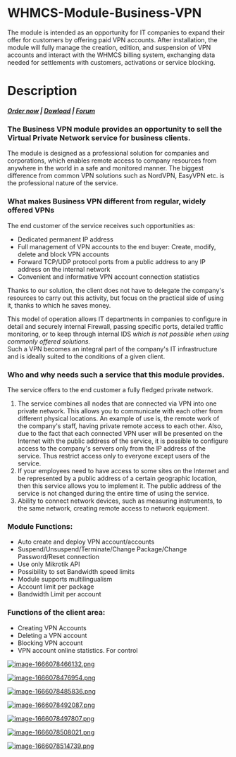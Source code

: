 # WHMCS-Module-Business-VPN
The module is intended as an opportunity for IT companies to expand their offer for customers by offering paid VPN accounts. After installation, the module will fully manage the creation, edition, and suspension of VPN accounts and interact with the WHMCS billing system, exchanging data needed for settlements with customers, activations or service blocking.
# Description

#####  [Order now](https://puqcloud.com/index.php?rp=/store/whmcs-module-business-vpn) | [Dowload](http://download.puqcloud.com/WHMCS/servers/PUQ_WHMCS-Business-VPN/) | [Forum](https://panel.puqcloud.com/link.php?id=39)

### The Business VPN module provides an opportunity to sell the Virtual Private Network service for business clients.

The module is designed as a professional solution for companies and corporations, which enables remote access to company resources from anywhere in the world in a safe and monitored manner. The biggest difference from common VPN solutions such as NordVPN, EasyVPN etc. is the professional nature of the service.

###  

### What makes Business VPN different from regular, widely offered VPNs

The end customer of the service receives such opportunities as:

- Dedicated permanent IP address
- Full management of VPN accounts to the end buyer: Create, modify, delete and block VPN accounts
- Forward TCP/UDP protocol ports from a public address to any IP address on the internal network
- Convenient and informative VPN account connection statistics

Thanks to our solution, the client does not have to delegate the company's resources to carry out this activity, but focus on the practical side of using it, thanks to which he saves money.

This model of operation allows IT departments in companies to configure in detail and securely internal Firewall, passing specific ports, detailed traffic monitoring, or to keep through internal IDS *which is not possible when using commonly offered solutions.*  
Such a VPN becomes an integral part of the company's IT infrastructure and is ideally suited to the conditions of a given client.

### Who and why needs such a service that this module provides.

The service offers to the end customer a fully fledged private network.

1. The service combines all nodes that are connected via VPN into one private network. This allows you to communicate with each other from different physical locations. An example of use is, the remote work of the company's staff, having private remote access to each other. Also, due to the fact that each connected VPN user will be presented on the Internet with the public address of the service, it is possible to configure access to the company's servers only from the IP address of the service. Thus restrict access only to everyone except users of the service.
2. If your employees need to have access to some sites on the Internet and be represented by a public address of a certain geographic location, then this service allows you to implement it. The public address of the service is not changed during the entire time of using the service.
3. Ability to connect network devices, such as measuring instruments, to the same network, creating remote access to network equipment.

### Module Functions:

- Auto create and deploy VPN account/accounts
- Suspend/Unsuspend/Terminate/Change Package/Change Password/Reset connection
- Use only Mikrotik API
- Possibility to set Bandwidth speed limits
- Module supports multilingualism
- Account limit per package
- Bandwidth Limit per account

### Functions of the client area:

- Creating VPN Accounts
- Deleting a VPN account
- Blocking VPN account
- VPN account online statistics. For control

[![image-1666078466132.png](https://doc.puq.info/uploads/images/gallery/2022-10/scaled-1680-/image-1666078466132.png)](https://doc.puq.info/uploads/images/gallery/2022-10/image-1666078466132.png)

[![image-1666078476954.png](https://doc.puq.info/uploads/images/gallery/2022-10/scaled-1680-/image-1666078476954.png)](https://doc.puq.info/uploads/images/gallery/2022-10/image-1666078476954.png)

[![image-1666078485836.png](https://doc.puq.info/uploads/images/gallery/2022-10/scaled-1680-/image-1666078485836.png)](https://doc.puq.info/uploads/images/gallery/2022-10/image-1666078485836.png)

[![image-1666078492087.png](https://doc.puq.info/uploads/images/gallery/2022-10/scaled-1680-/image-1666078492087.png)](https://doc.puq.info/uploads/images/gallery/2022-10/image-1666078492087.png)

[![image-1666078497807.png](https://doc.puq.info/uploads/images/gallery/2022-10/scaled-1680-/image-1666078497807.png)](https://doc.puq.info/uploads/images/gallery/2022-10/image-1666078497807.png)

[![image-1666078508021.png](https://doc.puq.info/uploads/images/gallery/2022-10/scaled-1680-/image-1666078508021.png)](https://doc.puq.info/uploads/images/gallery/2022-10/image-1666078508021.png)

[![image-1666078514739.png](https://doc.puq.info/uploads/images/gallery/2022-10/scaled-1680-/image-1666078514739.png)](https://doc.puq.info/uploads/images/gallery/2022-10/image-1666078514739.png)
